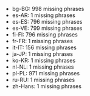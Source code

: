 - bg-BG: 998 missing phrases
- es-AR: 1 missing phrases
- es-ES: 796 missing phrases
- es-VE: 799 missing phrases
- fi-FI: 796 missing phrases
- fr-FR: 1 missing phrases
- it-IT: 156 missing phrases
- ja-JP: 1 missing phrases
- ko-KR: 1 missing phrases
- nl-NL: 1 missing phrases
- pl-PL: 971 missing phrases
- ru-RU: 1 missing phrases
- zh-Hans: 1 missing phrases
